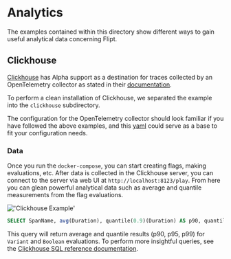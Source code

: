 # Analytics

The examples contained within this directory show different ways to gain useful analytical data concerning Flipt.

## Clickhouse

[Clickhouse](https://clickhouse.com/) has Alpha support as a destination for traces collected by an OpenTelemetry collector as stated in their [documentation](https://github.com/open-telemetry/opentelemetry-collector-contrib/blob/main/exporter/clickhouseexporter/README.md).

To perform a clean installation of Clickhouse, we separated the example into the `clickhouse` subdirectory.

The configuration for the OpenTelemetry collector should look familiar if you have followed the above examples, and this [yaml](./clickhouse/otel-collector-config.yaml) could serve as a base to fit your configuration needs.

### Data

Once you run the `docker-compose`, you can start creating flags, making evaluations, etc. After data is collected in the Clickhouse server, you can connect to the server via web UI at `http://localhost:8123/play`. From here you can glean powerful analytical data such as average and quantile measurements from the flag evaluations.

!['Clickhouse Example'](../../images/clickhouse.png)

```sql
SELECT SpanName, avg(Duration), quantile(0.9)(Duration) AS p90, quantile(0.95)(Duration) AS p95, quantile(0.99)(Duration) AS p99 FROM otel.otel_traces WHERE SpanName='flipt.evaluation.EvaluationService/Variant' OR SpanName='flipt.evaluation.EvaluationService/Boolean' GROUP BY SpanName;
```

This query will return average and quantile results (p90, p95, p99) for `Variant` and `Boolean` evaluations. To perform more insightful queries, see the [Clickhouse SQL reference documentation](https://clickhouse.com/docs/en/sql-reference).
